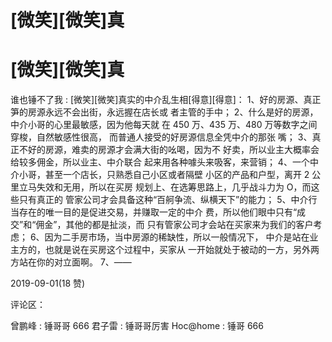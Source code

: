 # [微笑][微笑]真

# [微笑][微笑]真

谁也锤不了我 : [微笑][微笑]真实的中介乱生相[得意][得意]： 1、好的房源、真正笋的房源永远不会出街，永远握在店长或 者主管的手中； 2、什么是好的房源，中介小哥的心里最敏感，因为他每天就 在 450 万、435 万、480 万等数字之间穿梭，自然敏感性很高， 而普通人接受的好房源信息全凭中介的那张 嘴； 3、真正不好的房源，难卖的房源才会满大街的吆喝，因为不 好卖，所以业主大概率会给较多佣金，所以业主、中介联合 起来用各种噱头来吸客，来营销； 4、一个中介小哥，甚至一个店长，只熟悉自己小区或者隔壁 小区的产品和户型，离开 2 公里立马失效和无用，所以在买房 规划上、在选筹思路上，几乎战斗力为 O，而这些只有真正的 管家公司才会具备这种“百舸争流、纵横天下”的能力； 5、中介行当存在的唯一目的是促进交易，并赚取一定的中介 费，所以他们眼中只有“成交”和“佣金”，其他的都是扯淡，而 只有管家公司才会站在买家来为我们的客户考虑； 6、因为二手房市场，当中房源的稀缺性，所以一般情况下， 中介是站在业主方的，也就是说在买房这个过程中，买家从 一开始就处于被动的一方，另外两方站在你的对立面啊。 7、——

2019-09-01(18 赞)

评论区：

曾鹏峰 : 锤哥哥 666 君子雷 : 锤哥哥厉害 Hoc@home : 锤哥 666